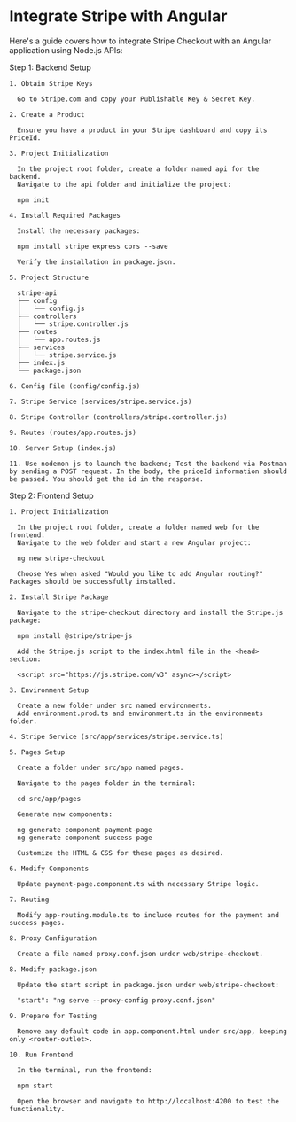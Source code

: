 ﻿# Integrate Stripe with Angular

 Here's a guide covers how to integrate Stripe Checkout with an Angular application using Node.js APIs:
 
  Step 1: Backend Setup

    1. Obtain Stripe Keys

      Go to Stripe.com and copy your Publishable Key & Secret Key.

    2. Create a Product

      Ensure you have a product in your Stripe dashboard and copy its PriceId.

    3. Project Initialization

      In the project root folder, create a folder named api for the backend.
      Navigate to the api folder and initialize the project:
      
      npm init

    4. Install Required Packages

      Install the necessary packages:

      npm install stripe express cors --save

      Verify the installation in package.json.

    5. Project Structure

      stripe-api
      ├── config
      │   └── config.js
      ├── controllers
      │   └── stripe.controller.js
      ├── routes
      │   └── app.routes.js
      ├── services
      │   └── stripe.service.js
      ├── index.js
      └── package.json

    6. Config File (config/config.js)

    7. Stripe Service (services/stripe.service.js)

    8. Stripe Controller (controllers/stripe.controller.js)

    9. Routes (routes/app.routes.js)
    
    10. Server Setup (index.js)

    11. Use nodemon js to launch the backend; Test the backend via Postman by sending a POST request. In the body, the priceId information should be passed. You should get the id in the response.

  Step 2: Frontend Setup

    1. Project Initialization
    
      In the project root folder, create a folder named web for the frontend.
      Navigate to the web folder and start a new Angular project:
      
      ng new stripe-checkout
      
      Choose Yes when asked "Would you like to add Angular routing?" Packages should be successfully installed.

    2. Install Stripe Package
    
      Navigate to the stripe-checkout directory and install the Stripe.js package:
      
      npm install @stripe/stripe-js
      
      Add the Stripe.js script to the index.html file in the <head> section:

      <script src="https://js.stripe.com/v3" async></script>

    3. Environment Setup
    
      Create a new folder under src named environments.
      Add environment.prod.ts and environment.ts in the environments folder.

    4. Stripe Service (src/app/services/stripe.service.ts)

    5. Pages Setup

      Create a folder under src/app named pages.
      
      Navigate to the pages folder in the terminal:

      cd src/app/pages

      Generate new components:

      ng generate component payment-page
      ng generate component success-page

      Customize the HTML & CSS for these pages as desired.

    6. Modify Components

      Update payment-page.component.ts with necessary Stripe logic.

    7. Routing

      Modify app-routing.module.ts to include routes for the payment and success pages.

    8. Proxy Configuration

      Create a file named proxy.conf.json under web/stripe-checkout.

    8. Modify package.json

      Update the start script in package.json under web/stripe-checkout:

      "start": "ng serve --proxy-config proxy.conf.json"

    9. Prepare for Testing

      Remove any default code in app.component.html under src/app, keeping only <router-outlet>.

    10. Run Frontend

      In the terminal, run the frontend:

      npm start

      Open the browser and navigate to http://localhost:4200 to test the functionality.
